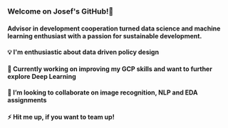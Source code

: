 ### Welcome on Josef's GitHub!👋 
#### Advisor in development cooperation turned data science and machine learning enthusiast with a passion for sustainable development. 
#### 💡 I'm enthusiastic about data driven policy design
#### 🔭 Currently working on improving my GCP skills and want to further explore Deep Learning
#### 👯 I’m looking to collaborate on image recognition, NLP and EDA assignments
#### ⚡ Hit me up, if you want to team up!


